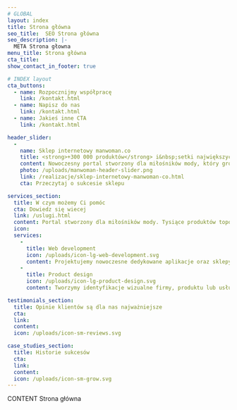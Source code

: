```yaml
---
# GLOBAL 
layout: index
title: Strona główna
seo_title:  SEO Strona główna
seo_description: |-
  META Strona głowna
menu_title: Strona główna
cta_title:
show_contact_in_footer: true

# INDEX layout
cta_buttons:
  - name: Rozpocznijmy współpracę
    link: /kontakt.html
  - name: Napisz do nas
    link: /kontakt.html
  - name: Jakieś inne CTA
    link: /kontakt.html

header_slider:
  -
    name: Sklep internetowy manwoman.co
    title: <strong>+300 000 produktów</strong> i&nbsp;setki największych marek w jednym miejscu
    content: Nowoczesny portal stworzony dla miłośników mody, który gromadzi tysiące produktów i setki marek. Łatwe wyszukiwanie, przejrzysty proces zakupowy i nowoczesny design czynią serwis przyjaznym użytkownikom.
    photo: /uploads/manwoman-header-slider.png
    link: /realizacje/sklep-internetowy-manwoman-co.html
    cta: Przeczytaj o sukcesie sklepu

services_section:
  title: W czym możemy Ci pomóc
  cta: Dowiedz się wiecej
  link: /uslugi.html
  content: Portal stworzony dla miłośników mody. Tysiące produktów topowych marek zgromadzone w jednym miejscu. Setki inspiracji zgodnych z najnowszymi trendami.
  icon: 
  services:
    -
      title: Web development
      icon: /uploads/icon-lg-web-development.svg
      content: Projektujemy nowoczesne dedykowane aplikacje oraz sklepy internetowe. Wprowadzamy rozwiązania zgodne z najnowszymi trendami - odpowiadające na różne potrzeby biznesowe.
    -
      title: Product design
      icon: /uploads/icon-lg-product-design.svg
      content: Tworzymy identyfikacje wizualne firmy, produktu lub usługi. Projektujemy i wdrażamy layouty, które zaskakują klientów, przyciągają ich uwagę i gwarantują pozytywne doświadczenia.

testimonials_section:
  title: Opinie klientów są dla nas najważniejsze
  cta: 
  link: 
  content:
  icon: /uploads/icon-sm-reviews.svg

case_studies_section:
  title: Historie sukcesów
  cta: 
  link: 
  content:
  icon: /uploads/icon-sm-grow.svg
---
```

CONTENT Strona główna
